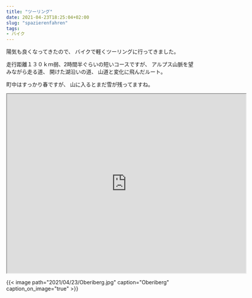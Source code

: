 ```yaml
---
title: "ツーリング"
date: 2021-04-23T18:25:04+02:00
slug: "spazierenfahren"
tags:
- バイク
---
```

陽気も良くなってきたので、
バイクで軽くツーリングに行ってきました。

走行距離１３０ｋｍ弱、2時間半ぐらいの短いコースですが、
アルプス山脈を望みながら走る道、
開けた湖沿いの道、
山道と変化に飛んだルート。

町中はすっかり春ですが、
山に入るとまだ雪が残ってますね。

<iframe src="https://www.google.com/maps/d/embed?mid=1-rWlfLaugTZWMzpyqLQ7zhUddKJ8n4rJ" width="640" height="480"></iframe>

{{< image
    path="2021/04/23/Oberiberg.jpg"
    caption="Oberiberg"
    caption_on_image="true" >}}